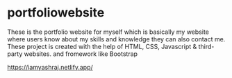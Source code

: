 # portfoliowebsite
These is the portfolio website for myself which is basically my website where users know about my skills and knowledge they can also contact me. These project is created with the help of HTML, CSS, Javascript &amp; third-party websites. and fromework like Bootstrap

https://iamyashraj.netlify.app/
